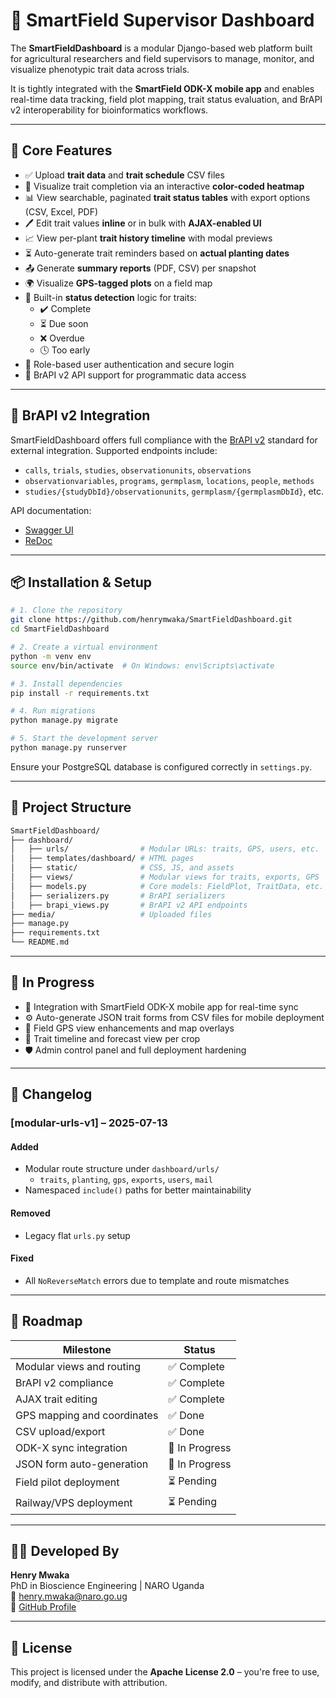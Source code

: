 # 🌿 SmartField Supervisor Dashboard

The **SmartFieldDashboard** is a modular Django-based web platform built for agricultural researchers and field supervisors to manage, monitor, and visualize phenotypic trait data across trials.

It is tightly integrated with the **SmartField ODK-X mobile app** and enables real-time data tracking, field plot mapping, trait status evaluation, and BrAPI v2 interoperability for bioinformatics workflows.

---

## 🚀 Core Features

- ✅ Upload **trait data** and **trait schedule** CSV files
- 🧬 Visualize trait completion via an interactive **color-coded heatmap**
- 📊 View searchable, paginated **trait status tables** with export options (CSV, Excel, PDF)
- 🖊️ Edit trait values **inline** or in bulk with **AJAX-enabled UI**
- 📈 View per-plant **trait history timeline** with modal previews
- ⏳ Auto-generate trait reminders based on **actual planting dates**
- 📤 Generate **summary reports** (PDF, CSV) per snapshot
- 🌍 Visualize **GPS-tagged plots** on a field map
- 🔎 Built-in **status detection** logic for traits:
  - ✔️ Complete
  - ⏳ Due soon
  - ❌ Overdue
  - 🕓 Too early
- 🔐 Role-based user authentication and secure login
- 🧠 BrAPI v2 API support for programmatic data access

---

## 🧬 BrAPI v2 Integration

SmartFieldDashboard offers full compliance with the [BrAPI v2](https://brapi.org/) standard for external integration. Supported endpoints include:

- `calls`, `trials`, `studies`, `observationunits`, `observations`
- `observationvariables`, `programs`, `germplasm`, `locations`, `people`, `methods`
- `studies/{studyDbId}/observationunits`, `germplasm/{germplasmDbId}`, etc.

API documentation:
- [Swagger UI](http://127.0.0.1:8000/swagger/)
- [ReDoc](http://127.0.0.1:8000/redoc/)

---

## 📦 Installation & Setup

```bash
# 1. Clone the repository
git clone https://github.com/henrymwaka/SmartFieldDashboard.git
cd SmartFieldDashboard

# 2. Create a virtual environment
python -m venv env
source env/bin/activate  # On Windows: env\Scripts\activate

# 3. Install dependencies
pip install -r requirements.txt

# 4. Run migrations
python manage.py migrate

# 5. Start the development server
python manage.py runserver
```

Ensure your PostgreSQL database is configured correctly in `settings.py`.

---

## 🧱 Project Structure

```bash
SmartFieldDashboard/
├── dashboard/
│   ├── urls/                # Modular URLs: traits, GPS, users, etc.
│   ├── templates/dashboard/ # HTML pages
│   ├── static/              # CSS, JS, and assets
│   ├── views/               # Modular views for traits, exports, GPS
│   ├── models.py            # Core models: FieldPlot, TraitData, etc.
│   ├── serializers.py       # BrAPI serializers
│   ├── brapi_views.py       # BrAPI v2 API endpoints
├── media/                   # Uploaded files
├── manage.py
├── requirements.txt
└── README.md
```

---

## 🧪 In Progress

- 🔁 Integration with SmartField ODK-X mobile app for real-time sync
- ⚙️ Auto-generate JSON trait forms from CSV files for mobile deployment
- 🧭 Field GPS view enhancements and map overlays
- 📅 Trait timeline and forecast view per crop
- 🛡️ Admin control panel and full deployment hardening

---

## 📜 Changelog

### [modular-urls-v1] – 2025-07-13

#### Added
- Modular route structure under `dashboard/urls/`
  - `traits`, `planting`, `gps`, `exports`, `users`, `mail`
- Namespaced `include()` paths for better maintainability

#### Removed
- Legacy flat `urls.py` setup

#### Fixed
- All `NoReverseMatch` errors due to template and route mismatches

---

## 🧭 Roadmap

| Milestone                      | Status       |
|-------------------------------|--------------|
| Modular views and routing     | ✅ Complete   |
| BrAPI v2 compliance           | ✅ Complete   |
| AJAX trait editing            | ✅ Complete   |
| GPS mapping and coordinates   | ✅ Done       |
| CSV upload/export             | ✅ Done       |
| ODK-X sync integration        | 🔄 In Progress |
| JSON form auto-generation     | 🔄 In Progress |
| Field pilot deployment        | ⏳ Pending    |
| Railway/VPS deployment        | ⏳ Pending    |

---

## 👨‍🔬 Developed By

**Henry Mwaka**  
PhD in Bioscience Engineering | NARO Uganda  
📧 henry.mwaka@naro.go.ug  
🔗 [GitHub Profile](https://github.com/henrymwaka)

---

## 📘 License

This project is licensed under the **Apache License 2.0** – you're free to use, modify, and distribute with attribution.
